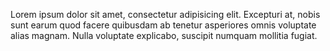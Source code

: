 Lorem ipsum dolor sit amet, consectetur adipisicing elit. Excepturi at, nobis sunt earum quod facere quibusdam ab tenetur asperiores omnis voluptate alias magnam. Nulla voluptate explicabo, suscipit numquam mollitia fugiat.

